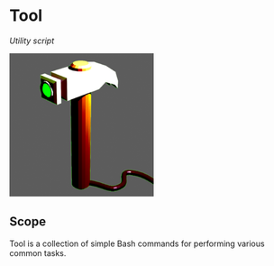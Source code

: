 # Tool

*Utility script*

![Cover](doc/images/tool-cover-256.png)

## Scope

Tool is a collection of simple Bash commands for performing various common
tasks.


